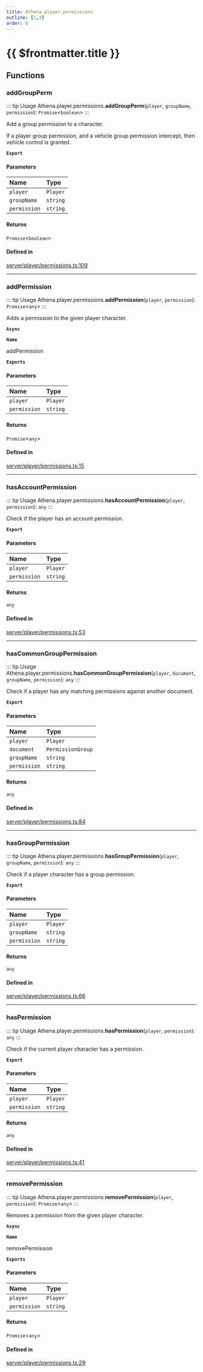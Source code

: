 ```yaml
---
title: Athena.player.permissions
outline: [1,3]
order: 0
---
```


# {{ $frontmatter.title }}


## Functions

### addGroupPerm

::: tip Usage
Athena.player.permissions.**addGroupPerm**(`player`, `groupName`, `permission`): `Promise`<`boolean`\>
:::

Add a group permission to a character.

If a player group permission, and a vehicle group permission intercept, then vehicle control is granted.

**`Export`**

#### Parameters

| Name | Type |
| :------ | :------ |
| `player` | `Player` |
| `groupName` | `string` |
| `permission` | `string` |

#### Returns

`Promise`<`boolean`\>

#### Defined in

[server/player/permissions.ts:109](https://github.com/Stuyk/altv-athena/blob/fe85c1b/src/core/server/player/permissions.ts#L109)

___

### addPermission

::: tip Usage
Athena.player.permissions.**addPermission**(`player`, `permission`): `Promise`<`any`\>
:::

Adds a permission to the given player character.

**`Async`**

**`Name`**

addPermission

**`Exports`**

#### Parameters

| Name | Type |
| :------ | :------ |
| `player` | `Player` |
| `permission` | `string` |

#### Returns

`Promise`<`any`\>

#### Defined in

[server/player/permissions.ts:15](https://github.com/Stuyk/altv-athena/blob/fe85c1b/src/core/server/player/permissions.ts#L15)

___

### hasAccountPermission

::: tip Usage
Athena.player.permissions.**hasAccountPermission**(`player`, `permission`): `any`
:::

Check if the player has an account permission.

**`Export`**

#### Parameters

| Name | Type |
| :------ | :------ |
| `player` | `Player` |
| `permission` | `string` |

#### Returns

`any`

#### Defined in

[server/player/permissions.ts:53](https://github.com/Stuyk/altv-athena/blob/fe85c1b/src/core/server/player/permissions.ts#L53)

___

### hasCommonGroupPermission

::: tip Usage
Athena.player.permissions.**hasCommonGroupPermission**(`player`, `document`, `groupName`, `permission`): `any`
:::

Check if a player has any matching permissions against another document.

**`Export`**

#### Parameters

| Name | Type |
| :------ | :------ |
| `player` | `Player` |
| `document` | `PermissionGroup` |
| `groupName` | `string` |
| `permission` | `string` |

#### Returns

`any`

#### Defined in

[server/player/permissions.ts:84](https://github.com/Stuyk/altv-athena/blob/fe85c1b/src/core/server/player/permissions.ts#L84)

___

### hasGroupPermission

::: tip Usage
Athena.player.permissions.**hasGroupPermission**(`player`, `groupName`, `permission`): `any`
:::

Check if a player character has a group permission.

**`Export`**

#### Parameters

| Name | Type |
| :------ | :------ |
| `player` | `Player` |
| `groupName` | `string` |
| `permission` | `string` |

#### Returns

`any`

#### Defined in

[server/player/permissions.ts:66](https://github.com/Stuyk/altv-athena/blob/fe85c1b/src/core/server/player/permissions.ts#L66)

___

### hasPermission

::: tip Usage
Athena.player.permissions.**hasPermission**(`player`, `permission`): `any`
:::

Check if the current player character has a permission.

**`Export`**

#### Parameters

| Name | Type |
| :------ | :------ |
| `player` | `Player` |
| `permission` | `string` |

#### Returns

`any`

#### Defined in

[server/player/permissions.ts:41](https://github.com/Stuyk/altv-athena/blob/fe85c1b/src/core/server/player/permissions.ts#L41)

___

### removePermission

::: tip Usage
Athena.player.permissions.**removePermission**(`player`, `permission`): `Promise`<`any`\>
:::

Removes a permission from the given player character.

**`Async`**

**`Name`**

removePermission

**`Exports`**

#### Parameters

| Name | Type |
| :------ | :------ |
| `player` | `Player` |
| `permission` | `string` |

#### Returns

`Promise`<`any`\>

#### Defined in

[server/player/permissions.ts:29](https://github.com/Stuyk/altv-athena/blob/fe85c1b/src/core/server/player/permissions.ts#L29)
